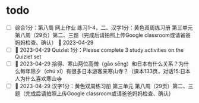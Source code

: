 # todo

- [ ] 综合1分：第八周 网上作业 练习1-4，二、汉字1分：黄色双周练习册 第三单元 第八周（29页）第二、三题（完成后请拍照上传Google classroom或请爸爸妈妈检查、确认） 📅 2023-04-29
- [ ] 📅 2023-04-29 Quizlet 1分：Please complete 3 study activities on the Quizlet set
- [ ] 📅 2023-04-29 拾得、寒山两位高僧（gāo sēng）和日本有什么关系？为什么每年除夕（chú xī）有很多日本游客来寒山寺？（课本133页，对话15:日本人为什么喜欢寒山寺
- [ ] 📅 2023-04-29 汉字1分：黄色双周练习册 第三单元 第八周（29页）第二、三题（完成后请拍照上传Google classroom或请爸爸妈妈检查、确认）
